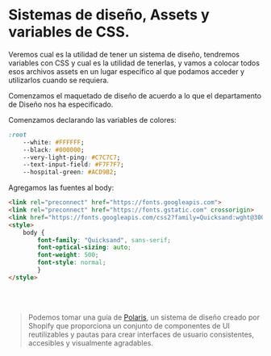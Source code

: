 # Sistemas de diseño, Assets y variables de CSS.

Veremos cual es la utilidad de tener un sistema de diseño, tendremos variables con CSS y cual es la utilidad de tenerlas, y vamos a colocar todos esos archivos assets en un lugar especifico al que podamos acceder y utilizarlos cuando se requiera.

Comenzamos el maquetado de diseño de acuerdo a lo que el departamento de Diseño nos ha especificado.

Comenzamos declarando las variables de colores:

```css
:root
    --white: #FFFFFF;
    --black: #000000;               
    --very-light-ping: #C7C7C7;
    --text-input-field: #F7F7F7;
    --hospital-green: #ACD9B2;
```

Agregamos las fuentes al body:

```html
<link rel="preconnect" href="https://fonts.googleapis.com">
<link rel="preconnect" href="https://fonts.gstatic.com" crossorigin>
<link href="https://fonts.googleapis.com/css2?family=Quicksand:wght@300..700&display=swap" rel="stylesheet">
<style>
    body {
        font-family: "Quicksand", sans-serif;
        font-optical-sizing: auto;
        font-weight: 500;
        font-style: normal;
        }
</style>
```

<br>
<br>

> Podemos tomar una guía de [Polaris](https://polaris.shopify.com/), un sistema de diseño creado por Shopify que proporciona un conjunto de componentes de UI reutilizables y pautas para crear interfaces de usuario consistentes, accesibles y visualmente agradables.

<br>
<br>




